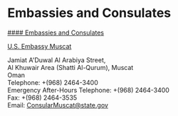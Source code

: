 # Embassies and Consulates

[#### Embassies and Consulates](javascript:void(0); "Embassies and Consulates")

[U.S. Embassy Muscat](https://om.usembassy.gov/)

Jamiat A'Duwal Al Arabiya Street,  
Al Khuwair Area (Shatti Al-Qurum), Muscat  
Oman  
Telephone: +(968) 2464-3400  
Emergency After-Hours Telephone: +(968) 2464-3400  
Fax: +(968) 2464-3535  
Email: [ConsularMuscat@state.gov](mailto:ConsularMuscat@state.gov)